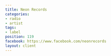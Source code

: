 ```yaml
---
title: Neon Records
categories:
- radio
- artist
tags:
- label
position: 119
facebook: https://www.facebook.com/neonrecords
layout: client
---
```


